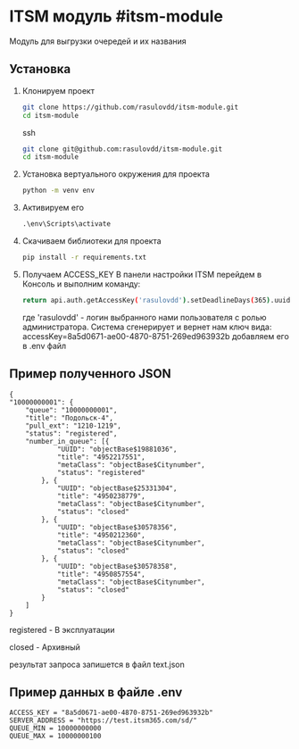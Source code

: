 # ITSM модуль #itsm-module
Модуль для выгрузки очередей и их названия

## Установка

1. Клонируем проект 

    ```bash
    git clone https://github.com/rasulovdd/itsm-module.git
    cd itsm-module
    ```
    ssh
    ```bash
    git clone git@github.com:rasulovdd/itsm-module.git
    cd itsm-module
    ```

2. Установка вертуального окружения для проекта

    ```bash
    python -m venv env
    ```

3. Активируем его 
    
    ```cmd
    .\env\Scripts\activate
    ```

4. Скачиваем библиотеки для проекта
    
    ```bash
    pip install -r requirements.txt
    ```
    
5. Получаем ACCESS_KEY
    В панели настройки ITSM перейдем в Консоль и выполним команду:
    ```bash
    return api.auth.getAccessKey('rasulovdd').setDeadlineDays(365).uuid
    ```
    где 'rasulovdd' - логин выбранного нами пользователя с ролью администратора. 
    Система сгенерирует и вернет нам ключ вида:
    accessKey=8a5d0671-ae00-4870-8751-269ed963932b
    добавляем его в .env файл 

## Пример полученного JSON

    {
    "10000000001": {
        "queue": "10000000001",
        "title": "Подольск-4",
        "pull_ext": "1210-1219",
        "status": "registered",
        "number_in_queue": [{
                "UUID": "objectBase$19881036",
                "title": "4952217551",
                "metaClass": "objectBase$Citynumber",
                "status": "registered"
            }, {
                "UUID": "objectBase$25331304",
                "title": "4950238779",
                "metaClass": "objectBase$Citynumber",
                "status": "closed"
            }, {
                "UUID": "objectBase$30578356",
                "title": "4950212360",
                "metaClass": "objectBase$Citynumber",
                "status": "closed"
            }, {
                "UUID": "objectBase$30578358",
                "title": "4950857554",
                "metaClass": "objectBase$Citynumber",
                "status": "closed"
            }
        ]
    }
    
registered - В эксплуатации
 
closed - Архивный

результат запроса запишется в файл text.json

## Пример данных в файле .env
    
    ACCESS_KEY = "8a5d0671-ae00-4870-8751-269ed963932b"
    SERVER_ADDRESS = "https://test.itsm365.com/sd/"
    QUEUE_MIN = 10000000000
    QUEUE_MAX = 10000000100